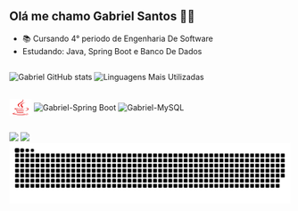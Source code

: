 ## Olá me chamo Gabriel Santos 🖐🏾
* 📚 Cursando 4° periodo de Engenharia De Software
* Estudando: Java, Spring Boot e Banco De Dados

##

![Gabriel GitHub stats](https://github-readme-stats.vercel.app/api?username=GabrielSantos001&show_icons=true&theme=radical)
![Linguagens Mais Utilizadas](https://github-readme-stats.vercel.app/api/top-langs/?username=GabrielSantos001&layout=compact)

<div style="display: inline_block"><br>
  <img align="center" alt="Gabriel-Java" height="30" width="40" src="https://raw.githubusercontent.com/devicons/devicon/master/icons/java/java-plain.svg">
  <img align="center" alt="Gabriel-Spring Boot" height="30" width="40" src="https://cdn.jsdelivr.net/gh/devicons/devicon@latest/icons/spring/spring-original.svg" />
  <img align="center" alt="Gabriel-MySQL" height="30" width="40" src="https://cdn.jsdelivr.net/gh/devicons/devicon@latest/icons/mysql/mysql-original-wordmark.svg" />
</div>

 ##

<div>
  <a href="https://www.linkedin.com/in/gabriel-santos-54438329a/" target="_blank"><img src="https://img.shields.io/badge/LinkedIn-0077B5?style=for-the-badge&logo=linkedin&logoColor=white" target="_blank"></a>
  <a href="mailto:gscmascimento@gmail.com" target="_blank"><img src="https://img.shields.io/badge/Instagram-E4405F?style=for-the-badge&logo=instagram&logoColor=white" target="_blank"></a>
</div>

<picture>
  <source media="(prefers-color-scheme: dark)" srcset="https://raw.githubusercontent.com/GabrielSantos001/GabrielSantos001/output/github-contribution-grid-snake-dark.svg">
  <source media="(prefers-color-scheme: light)" srcset="https://raw.githubusercontent.com/GabrielSantos001/GabrielSantos001/output/github-contribution-grid-snake.svg">
  <img alt="github contribution grid snake animation" src="https://raw.githubusercontent.com/GabrielSantos001/GabrielSantos001/output/github-contribution-grid-snake.svg">
</picture>
